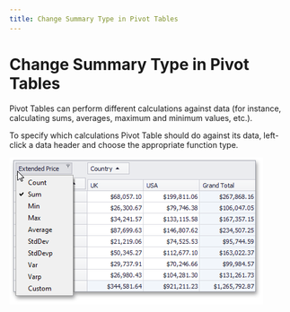 ```yaml
---
title: Change Summary Type in Pivot Tables
---
```

# Change Summary Type in Pivot Tables
Pivot Tables can perform different calculations against data (for instance, calculating sums, averages, maximum and minimum values, etc.).

To specify which calculations Pivot Table should do against its data, left-click a data header and choose the appropriate function type.

![EU_XtraPivotGrid_SummaryChanging](../../../images/Img13514.png)